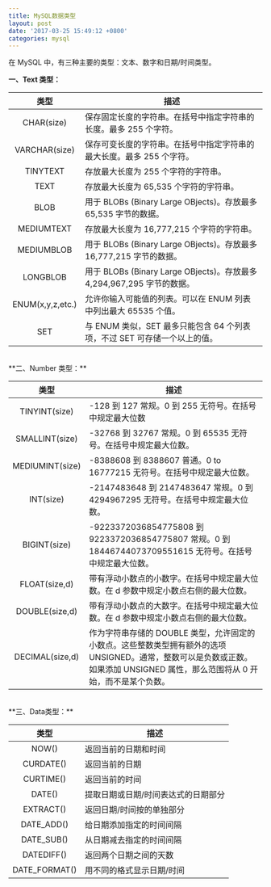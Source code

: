```yaml
---
title: MySQL数据类型
layout: post
date: '2017-03-25 15:49:12 +0800'
categories: mysql
---
```


在 MySQL 中，有三种主要的类型：文本、数字和日期/时间类型。

**一、Text 类型：**

| 类型              | 描述                                                              |
| :----------:       | ------------------                                               |
| CHAR(size)       | 保存固定长度的字符串。在括号中指定字符串的长度。最多 255 个字符。            |
| VARCHAR(size)    | 保存可变长度的字符串。在括号中指定字符串的最大长度。最多 255 个字符。         |
| TINYTEXT         | 存放最大长度为 255 个字符的字符串。                                    |
| TEXT             | 存放最大长度为 65,535 个字符的字符串。                                 |
| BLOB             | 用于 BLOBs (Binary Large OBjects)。存放最多 65,535 字节的数据。       |
| MEDIUMTEXT       | 存放最大长度为 16,777,215 个字符的字符串。                             |
| MEDIUMBLOB       | 用于 BLOBs (Binary Large OBjects)。存放最多 16,777,215 字节的数据。   |
| LONGBLOB         | 用于 BLOBs (Binary Large OBjects)。存放最多 4,294,967,295 字节的数据。|
| ENUM(x,y,z,etc.) | 允许你输入可能值的列表。可以在 ENUM 列表中列出最大 65535 个值。            |
| SET              | 与 ENUM 类似，SET 最多只能包含 64 个列表项，不过 SET 可存储一个以上的值。   |

<br>
**二、Number 类型：**

| 类型             | 描述                                                              |
| :----:     | ------------------                                               |
| TINYINT(size)   | -128 到 127 常规。0 到 255 无符号。在括号中规定最大位数                      |
| SMALLINT(size)  | -32768 到 32767 常规。0 到 65535 无符号。在括号中规定最大位数。               |
| MEDIUMINT(size) | -8388608 到 8388607 普通。0 to 16777215 无符号。在括号中规定最大位数。        |
| INT(size)       | -2147483648 到 2147483647 常规。0 到 4294967295 无符号。在括号中规定最大位数。|
| BIGINT(size)    | -9223372036854775808 到 9223372036854775807 常规。0 到 18446744073709551615 无符号。在括号中规定最大位数。|
| FLOAT(size,d)   | 带有浮动小数点的小数字。在括号中规定最大位数。在 d 参数中规定小数点右侧的最大位数。|
| DOUBLE(size,d)  | 带有浮动小数点的大数字。在括号中规定最大位数。在 d 参数中规定小数点右侧的最大位数。|
| DECIMAL(size,d) | 作为字符串存储的 DOUBLE 类型，允许固定的小数点。这些整数类型拥有额外的选项 UNSIGNED。通常，整数可以是负数或正数。如果添加 UNSIGNED 属性，那么范围将从 0 开始，而不是某个负数。|

<br>
**三、Data类型：**

| 类型              | 描述                         |
| :----:      |------------------           |
| NOW()            | 返回当前的日期和时间             |
| CURDATE()        | 返回当前的日期                  |
| CURTIME()        | 返回当前的时间                  |
| DATE()           | 提取日期或日期/时间表达式的日期部分 |
| EXTRACT()        | 返回日期/时间按的单独部分       |
| DATE_ADD()       | 给日期添加指定的时间间隔         |
| DATE_SUB()       | 从日期减去指定的时间间隔         |
| DATEDIFF()       | 返回两个日期之间的天数           |
| DATE_FORMAT()    | 用不同的格式显示日期/时间        |
